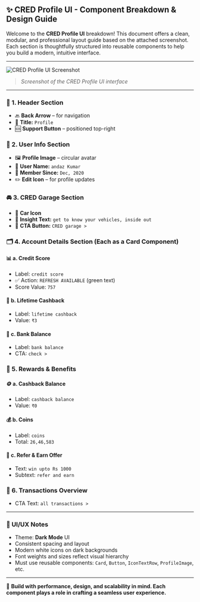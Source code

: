 ## ✨ CRED Profile UI - Component Breakdown & Design Guide

Welcome to the **CRED Profile UI** breakdown! This document offers a clean, modular, and professional layout guide based on the attached screenshot. Each section is thoughtfully structured into reusable components to help you build a modern, intuitive interface.

---

![CRED Profile UI Screenshot](![image](https://github.com/user-attachments/assets/5bfad2a3-5907-4721-bfac-def5cee0e65e)
)

> *Screenshot of the CRED Profile UI interface*

---

### 🔹 1. Header Section

* 🔙 **Back Arrow** – for navigation
* 🧾 **Title:** `Profile`
* 🆘 **Support Button** – positioned top-right

### 👤 2. User Info Section

* 🖼️ **Profile Image** – circular avatar
* 🧑 **User Name:** `andaz Kumar`
* 📅 **Member Since:** `Dec, 2020`
* ✏️ **Edit Icon** – for profile updates

### 🚘 3. CRED Garage Section

* 🚗 **Car Icon**
* 🧠 **Insight Text:** `get to know your vehicles, inside out`
* 🔗 **CTA Button:** `CRED garage >`

### 🗂️ 4. Account Details Section (Each as a Card Component)

#### 📊 a. Credit Score

* Label: `credit score`
* ✅ Action: `REFRESH AVAILABLE` (green text)
* Score Value: `757`

#### 💸 b. Lifetime Cashback

* Label: `lifetime cashback`
* Value: `₹3`

#### 🏦 c. Bank Balance

* Label: `bank balance`
* CTA: `check >`

### 🎁 5. Rewards & Benefits

#### 🪙 a. Cashback Balance

* Label: `cashback balance`
* Value: `₹0`

#### 💰 b. Coins

* Label: `coins`
* Total: `26,46,583`

#### 🎉 c. Refer & Earn Offer

* Text: `win upto Rs 1000`
* Subtext: `refer and earn`

### 📑 6. Transactions Overview

* CTA Text: `all transactions >`

---

### 📝 UI/UX Notes

* Theme: **Dark Mode** UI
* Consistent spacing and layout
* Modern white icons on dark backgrounds
* Font weights and sizes reflect visual hierarchy
* Must use reusable components: `Card`, `Button`, `IconTextRow`, `ProfileImage`, etc.

---

🚀 **Build with performance, design, and scalability in mind. Each component plays a role in crafting a seamless user experience.**
